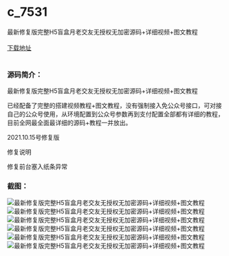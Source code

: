 # c_7531
最新修复版完整H5盲盒月老交友无授权无加密源码+详细视频+图文教程
<br/></br>
[下载地址](https://www.uuid2.com/7531.html "下载地址")
<br/></br>
<h3>源码简介：</h3>
<p>最新修复版完整H5盲盒月老交友无授权无加密源码+详细视频+图文教程<p>
<p>已经配备了完整的搭建视频教程+图文教程，没有强制接入免公众号接口，可对接自己的公众号使用，从环境配置到公众号参数再到支付配置全部都有详细的教程，目前全网最全面最详细的源码+教程一并放出。<p>
<p>2021.10.15号修复版<p>
<p>修复说明<p>
<p>修复前台塞入纸条异常<p>
<h3>截图：</h3>
<img src="https://www.uuid2.com/wp-content/uploads/img/uimage/57921634276175.png" alt="最新修复版完整H5盲盒月老交友无授权无加密源码+详细视频+图文教程"><img src="https://www.uuid2.com/wp-content/uploads/img/uimage/80141634276175.png" alt="最新修复版完整H5盲盒月老交友无授权无加密源码+详细视频+图文教程"><img src="https://www.uuid2.com/wp-content/uploads/img/uimage/611634276175.png" alt="最新修复版完整H5盲盒月老交友无授权无加密源码+详细视频+图文教程"><img src="https://www.uuid2.com/wp-content/uploads/img/uimage/18651634276175.png" alt="最新修复版完整H5盲盒月老交友无授权无加密源码+详细视频+图文教程"><img src="https://www.uuid2.com/wp-content/uploads/img/uimage/7201634276175.png" alt="最新修复版完整H5盲盒月老交友无授权无加密源码+详细视频+图文教程"><img src="https://www.uuid2.com/wp-content/uploads/img/uimage/27221634276175.png" alt="最新修复版完整H5盲盒月老交友无授权无加密源码+详细视频+图文教程">
